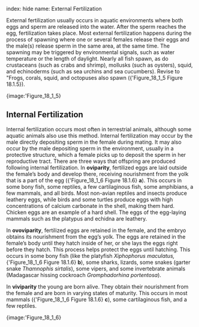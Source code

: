 index: hide
name: External Fertilization

External fertilization usually occurs in aquatic environments where both eggs and sperm are released into the water. After the sperm reaches the egg, fertilization takes place. Most external fertilization happens during the process of spawning where one or several females release their eggs and the male(s) release sperm in the same area, at the same time. The spawning may be triggered by environmental signals, such as water temperature or the length of daylight. Nearly all fish spawn, as do crustaceans (such as crabs and shrimp), mollusks (such as oysters), squid, and echinoderms (such as sea urchins and sea cucumbers). Revise to "Frogs, corals, squid, and octopuses also spawn ({'Figure_18_1_5 Figure 18.1.5}).


{image:'Figure_18_1_5}
        

## Internal Fertilization

Internal fertilization occurs most often in terrestrial animals, although some aquatic animals also use this method. Internal fertilization may occur by the male directly depositing sperm in the female during mating. It may also occur by the male depositing sperm in the environment, usually in a protective structure, which a female picks up to deposit the sperm in her reproductive tract. There are three ways that offspring are produced following internal fertilization. In  **oviparity**, fertilized eggs are laid outside the female’s body and develop there, receiving nourishment from the yolk that is a part of the egg ({'Figure_18_1_6 Figure 18.1.6} **a**). This occurs in some bony fish, some reptiles, a few cartilaginous fish, some amphibians, a few mammals, and all birds. Most non-avian reptiles and insects produce leathery eggs, while birds and some turtles produce eggs with high concentrations of calcium carbonate in the shell, making them hard. Chicken eggs are an example of a hard shell. The eggs of the egg-laying mammals such as the platypus and echidna are leathery.

In  **ovoviparity**, fertilized eggs are retained in the female, and the embryo obtains its nourishment from the egg’s yolk. The eggs are retained in the female’s body until they hatch inside of her, or she lays the eggs right before they hatch. This process helps protect the eggs until hatching. This occurs in some bony fish (like the platyfish  *Xiphophorus maculatus,*{'Figure_18_1_6 Figure 18.1.6} **b**), some sharks, lizards, some snakes (garter snake  *Thamnophis sirtalis*), some vipers, and some invertebrate animals (Madagascar hissing cockroach  *Gromphadorhina portentosa*).

In  **viviparity** the young are born alive. They obtain their nourishment from the female and are born in varying states of maturity. This occurs in most mammals ({'Figure_18_1_6 Figure 18.1.6} **c**), some cartilaginous fish, and a few reptiles.


{image:'Figure_18_1_6}
        
